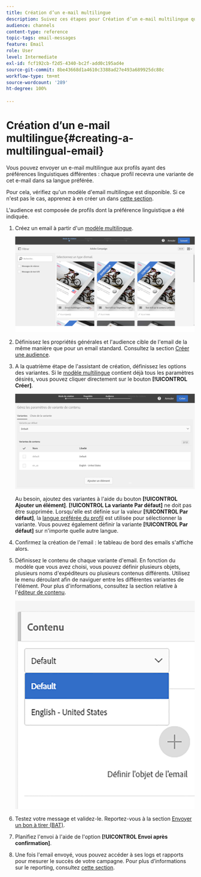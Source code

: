 ```yaml
---
title: Création d’un e-mail multilingue
description: Suivez ces étapes pour Création d’un e-mail multilingue qui cible des destinataires avec des préférences linguistiques différentes.
audience: channels
content-type: reference
topic-tags: email-messages
feature: Email
role: User
level: Intermediate
exl-id: fcf192cb-f2d5-4340-bc2f-add0c195ad4e
source-git-commit: 8be43668d1a4610c3388ad27e493a689925dc88c
workflow-type: tm+mt
source-wordcount: '289'
ht-degree: 100%

---
```


# Création d’un e-mail multilingue{#creating-a-multilingual-email}

Vous pouvez envoyer un e-mail multilingue aux profils ayant des préférences linguistiques différentes : chaque profil recevra une variante de cet e-mail dans sa langue préférée.

Pour cela, vérifiez qu&#39;un modèle d&#39;email multilingue est disponible. Si ce n&#39;est pas le cas, apprenez à en créer un dans [cette section](../../channels/using/multilingual-messages-template.md).

L&#39;audience est composée de profils dont la préférence linguistique a été indiquée.

1. Créez un email à partir d&#39;un [modèle multilingue](../../channels/using/multilingual-messages-template.md).

   ![](assets/multi_create1.png)

1. Définissez les propriétés générales et l&#39;audience cible de l&#39;email de la même manière que pour un email standard. Consultez la section [Créer une audience](../../audiences/using/creating-audiences.md).
1. A la quatrième étape de l&#39;assistant de création, définissez les options des variantes. Si le [modèle multilingue](../../channels/using/multilingual-messages-template.md) contient déjà tous les paramètres désirés, vous pouvez cliquer directement sur le bouton **[!UICONTROL Créer]**.

   ![](assets/multi_create4.png)

   Au besoin, ajoutez des variantes à l&#39;aide du bouton **[!UICONTROL Ajouter un élément]**. **[!UICONTROL La variante Par défaut]** ne doit pas être supprimée. Lorsqu&#39;elle est définie sur la valeur **[!UICONTROL Par défaut]**, la [langue préférée du profil](../../audiences/using/creating-profiles.md) est utilisée pour sélectionner la variante. Vous pouvez également définir la variante **[!UICONTROL Par défaut]** sur n&#39;importe quelle autre langue.

1. Confirmez la création de l&#39;email : le tableau de bord des emails s&#39;affiche alors.
1. Définissez le contenu de chaque variante d&#39;email. En fonction du modèle que vous avez choisi, vous pouvez définir plusieurs objets, plusieurs noms d&#39;expéditeurs ou plusieurs contenus différents. Utilisez le menu déroulant afin de naviguer entre les différentes variantes de l&#39;élément. Pour plus d&#39;informations, consultez la section relative à l&#39;[éditeur de contenu](../../designing/using/designing-content-in-adobe-campaign.md).

   ![](assets/multi_selectcontent.png)

1. Testez votre message et validez-le. Reportez-vous à la section [Envoyer un bon à tirer (BAT)](../../sending/using/sending-proofs.md).
1. Planifiez l&#39;envoi à l&#39;aide de l&#39;option **[!UICONTROL Envoi après confirmation]**.
1. Une fois l&#39;email envoyé, vous pouvez accéder à ses logs et rapports pour mesurer le succès de votre campagne. Pour plus d’informations sur le reporting, consultez [cette section](../../reporting/using/about-dynamic-reports.md).

